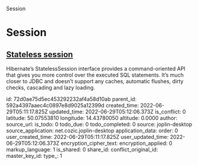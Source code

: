 Session

# Session

## [**Stateless session**](https://thorben-janssen.com/hibernates-statelesssession/)
Hibernate’s StatelessSession interface provides a command-oriented API that gives you more control over the executed SQL statements. It’s much closer to JDBC and doesn’t support any caches, automatic flushes, dirty checks, cascading and lazy loading.

id: 72d0ae75d5ec453292232af4a58d10ab
parent_id: 592a4397aaec4c0897e8d9025a12399d
created_time: 2022-06-29T05:11:17.825Z
updated_time: 2022-06-29T05:12:06.373Z
is_conflict: 0
latitude: 50.07553810
longitude: 14.43780050
altitude: 0.0000
author: 
source_url: 
is_todo: 0
todo_due: 0
todo_completed: 0
source: joplin-desktop
source_application: net.cozic.joplin-desktop
application_data: 
order: 0
user_created_time: 2022-06-29T05:11:17.825Z
user_updated_time: 2022-06-29T05:12:06.373Z
encryption_cipher_text: 
encryption_applied: 0
markup_language: 1
is_shared: 0
share_id: 
conflict_original_id: 
master_key_id: 
type_: 1